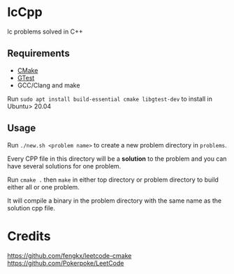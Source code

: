 # lcCpp
lc problems solved in C++

## Requirements

- [CMake](https://cmake.org/)
- [GTest](https://github.com/google/googletest)
- GCC/Clang and make

Run `sudo apt install build-essential cmake libgtest-dev` to install in Ubuntu> 20.04

## Usage

Run `./new.sh <problem name>` to create a new problem directory in `problems`.

Every CPP file in this directory will be a **solution** to the problem and you can have several solutions for one problem.

Run `cmake .` then `make` in either top directory or problem directory to build either all or one problem.

It will compile a binary in the problem directory with the same name as the solution cpp file.


# Credits

https://github.com/fengkx/leetcode-cmake
https://github.com/Pokerpoke/LeetCode
